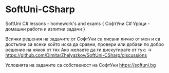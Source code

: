# SoftUni-CSharp
 SoftUni C# lessons - homework's and exams { СофтУни C# Уроци - домашни работи и изпитни задачи }


Всички решения на задачите от СофтУни са писани лично от мен и са достъпни за всеки който иска да сравни, провери или добави по добро решение на някоя от тях 
Ако желаете да ги дискутирате от тук: -> https://github.com/DimitarZhelyazkov/SoftUni-CSharp/discussions


Условията на задачите са собственост на СофтУни https://softuni.bg
